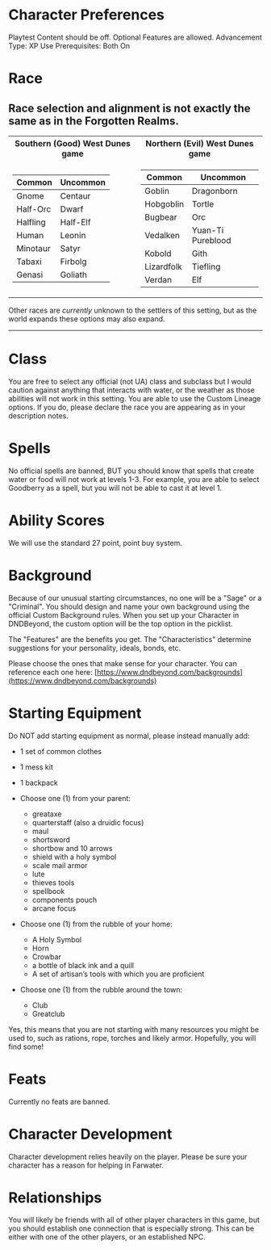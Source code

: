 # Character Preferences # 

Playtest Content should be off. 
Optional Features are allowed. 
Advancement Type: XP
Use Prerequisites: Both On

# Race # 

Race selection and alignment is not exactly the same as in the Forgotten Realms. 
---

<table>
<tr><th>Southern (Good) West Dunes game </th><th>Northern (Evil) West Dunes game</th></tr>
<tr><td>

Common | Uncommon
------------ | -------------
Gnome | Centaur
Half-Orc | Dwarf
Halfling | Half-Elf
Human | Leonin
Minotaur | Satyr
Tabaxi | Firbolg
Genasi | Goliath

</td>

<td>

Common | Uncommon
------------ | -------------
Goblin | Dragonborn
Hobgoblin | Tortle
Bugbear | Orc
Vedalken | Yuan-Ti Pureblood
Kobold | Gith
Lizardfolk | Tiefling
Verdan | Elf

</td></tr> </table>

Other races are *currently* unknown to the settlers of this setting, but as the world expands these options may also expand. 

---

# Class # 
You are free to select any official (not UA) class and subclass but I would caution against anything that interacts with water, or the weather as those abilities will not work in this setting. 
You are able to use the Custom Lineage options. If you do, please declare the race you are appearing as in your description notes. 

# Spells #
No official spells are banned, BUT you should know that spells that create water or food will not work at levels 1-3. 
For example, you are able to select Goodberry as a spell, but you will not be able to cast it at level 1. 

# Ability Scores #
We will use the standard 27 point, point buy system. 

# Background #
Because of our unusual starting circumstances, no one will be a "Sage" or a "Criminal". 
You should design and name your own background using the official Custom Background rules. 
When you set up your Character in DNDBeyond, the custom option will be the top option in the picklist. 

The "Features" are the benefits you get. 
The "Characteristics" determine suggestions for your personality, ideals, bonds, etc. 

Please choose the ones that make sense for your character. You can reference each one here:
[https://www.dndbeyond.com/backgrounds](https://www.dndbeyond.com/backgrounds)

# Starting Equipment #

Do NOT add starting equipment as normal, please instead manually add:
- 1 set of common clothes 
- 1 mess kit
- 1 backpack

- Choose one (1) from your parent:
  - greataxe
  - quarterstaff (also a druidic focus)
  - maul
  - shortsword
  - shortbow and 10 arrows
  - shield with a holy symbol
  - scale mail armor
  - lute
  - thieves tools
  - spellbook
  - components pouch
  - arcane focus

- Choose one (1) from the rubble of your home:
  - A Holy Symbol
  - Horn
  - Crowbar
  - a bottle of black ink and a quill
  - A set of artisan’s tools with which you are proficient

- Choose one (1) from the rubble around the town:
  - Club
  - Greatclub

Yes, this means that you are not starting with many resources you might be used to, such as rations, rope, torches and likely armor. Hopefully, you will find some!

# Feats #
Currently no feats are banned. 

# Character Development #

Character development relies heavily on the player. Please be sure your character has a reason for helping in Farwater. 

# Relationships # 
You will likely be friends with all of other player characters in this game, but you should establish one connection that is especially strong. This can be either with one of the other players, or an established NPC. 
